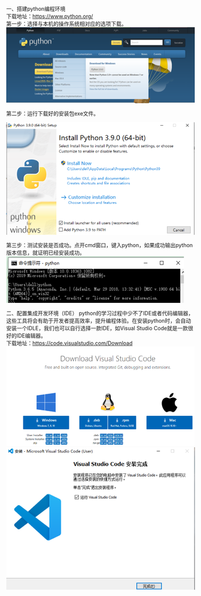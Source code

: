 一、搭建python编程环境  
下载地址：https://www.python.org/  
第一步：选择与本机的操作系统相对应的选项下载。
![官网下载页面](https://github.com/yuanwyuan/python-photo/blob/master/%E5%9B%BE%E7%89%87%201.png)

第二步：运行下载好的安装包exe文件。  

![安装页面](https://github.com/yuanwyuan/python-photo/blob/master/%E5%9B%BE%E7%89%87%202.png)  

第三步：测试安装是否成功。点开cmd窗口，键入python，如果成功输出python版本信息，就证明已经安装成功。
![cmd窗口](https://github.com/yuanwyuan/python-photo/blob/master/%E5%9B%BE%E7%89%871.png)   


二、配置集成开发环境（IDE）
python的学习过程中少不了IDE或者代码编辑器，这些工具将会有助于开发者提高效率，提升编程体验。在安装python时，会自动安装一个IDLE，我们也可以自行选择一款IDE，如Visual Studio Code就是一款很好的IDE编辑器。  
下载地址：https://code.visualstudio.com/Download
![下载界面](https://github.com/yuanwyuan/python-photo/blob/master/%E5%9B%BE%E7%89%87%201_2.png)
![安装界面](https://github.com/yuanwyuan/python-photo/blob/master/%E5%9B%BE%E7%89%87%203.png)




